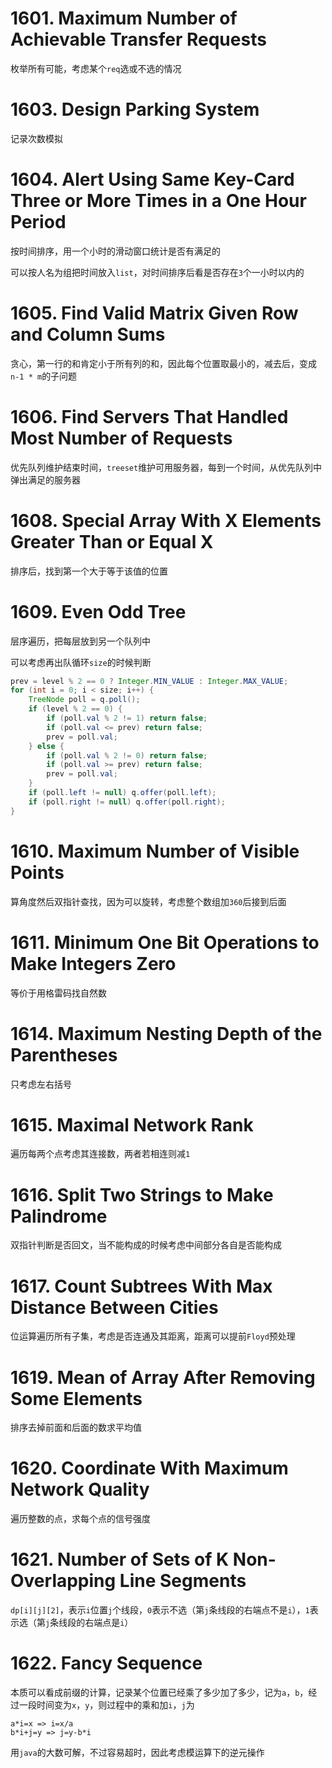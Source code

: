 # 1601. Maximum Number of Achievable Transfer Requests
枚举所有可能，考虑某个`req`选或不选的情况
# 1603. Design Parking System
记录次数模拟
# 1604. Alert Using Same Key-Card Three or More Times in a One Hour Period
按时间排序，用一个小时的滑动窗口统计是否有满足的

可以按人名为组把时间放入`list`，对时间排序后看是否存在`3`个一小时以内的
# 1605. Find Valid Matrix Given Row and Column Sums
贪心，第一行的和肯定小于所有列的和，因此每个位置取最小的，减去后，变成`n-1 * m`的子问题
# 1606. Find Servers That Handled Most Number of Requests
优先队列维护结束时间，`treeset`维护可用服务器，每到一个时间，从优先队列中弹出满足的服务器
# 1608. Special Array With X Elements Greater Than or Equal X
排序后，找到第一个大于等于该值的位置
# 1609. Even Odd Tree
层序遍历，把每层放到另一个队列中

可以考虑再出队循环`size`的时候判断
``` java
prev = level % 2 == 0 ? Integer.MIN_VALUE : Integer.MAX_VALUE;
for (int i = 0; i < size; i++) {
    TreeNode poll = q.poll();
    if (level % 2 == 0) {
        if (poll.val % 2 != 1) return false;
        if (poll.val <= prev) return false;
        prev = poll.val;
    } else {
        if (poll.val % 2 != 0) return false;
        if (poll.val >= prev) return false;
        prev = poll.val;
    }
    if (poll.left != null) q.offer(poll.left);
    if (poll.right != null) q.offer(poll.right);
}
```
# 1610. Maximum Number of Visible Points
算角度然后双指针查找，因为可以旋转，考虑整个数组加`360`后接到后面
# 1611. Minimum One Bit Operations to Make Integers Zero
等价于用格雷码找自然数
# 1614. Maximum Nesting Depth of the Parentheses
只考虑左右括号
# 1615. Maximal Network Rank
遍历每两个点考虑其连接数，两者若相连则减`1`
# 1616. Split Two Strings to Make Palindrome
双指针判断是否回文，当不能构成的时候考虑中间部分各自是否能构成
# 1617. Count Subtrees With Max Distance Between Cities
位运算遍历所有子集，考虑是否连通及其距离，距离可以提前`Floyd`预处理
# 1619. Mean of Array After Removing Some Elements
排序去掉前面和后面的数求平均值
# 1620. Coordinate With Maximum Network Quality
遍历整数的点，求每个点的信号强度
# 1621. Number of Sets of K Non-Overlapping Line Segments
`dp[i][j][2]`，表示`i`位置`j`个线段，`0`表示不选（第`j`条线段的右端点不是`i`），`1`表示选（第`j`条线段的右端点是`i`）
 # 1622. Fancy Sequence
 本质可以看成前缀的计算，记录某个位置已经乘了多少加了多少，记为`a`，`b`，经过一段时间变为`x`，`y`，则过程中的乘和加`i`，`j`为
 ```
a*i=x => i=x/a
b*i+j=y => j=y-b*i
```
用`java`的大数可解，不过容易超时，因此考虑模运算下的逆元操作
